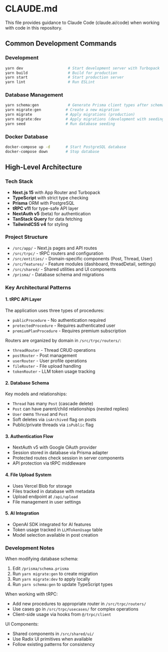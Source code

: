 # CLAUDE.md

This file provides guidance to Claude Code (claude.ai/code) when working with code in this repository.

## Common Development Commands

### Development
```bash
yarn dev                    # Start development server with Turbopack
yarn build                  # Build for production
yarn start                  # Start production server
yarn lint                   # Run ESLint
```

### Database Management
```bash
yarn schema:gen             # Generate Prisma client types after schema changes
yarn migrate:gen           # Create a new migration
yarn migrate               # Apply migrations (production)
yarn migrate:dev           # Apply migrations (development with seeding)
yarn seed                  # Run database seeding
```

### Docker Database
```bash
docker-compose up -d       # Start PostgreSQL database
docker-compose down        # Stop database
```

## High-Level Architecture

### Tech Stack
- **Next.js 15** with App Router and Turbopack
- **TypeScript** with strict type checking
- **Prisma** ORM with PostgreSQL
- **tRPC v11** for type-safe API layer
- **NextAuth v5** (beta) for authentication
- **TanStack Query** for data fetching
- **TailwindCSS v4** for styling

### Project Structure
- `/src/app/` - Next.js pages and API routes
- `/src/trpc/` - tRPC routers and configuration
- `/src/entities/` - Domain-specific components (Post, Thread, User)
- `/src/features/` - Feature modules (dashboard, threadDetail, settings)
- `/src/shared/` - Shared utilities and UI components
- `/prisma/` - Database schema and migrations

### Key Architectural Patterns

#### 1. tRPC API Layer
The application uses three types of procedures:
- `publicProcedure` - No authentication required
- `protectedProcedure` - Requires authenticated user
- `premiumPlanProcedure` - Requires premium subscription

Routers are organized by domain in `/src/trpc/routers/`:
- `threadRouter` - Thread CRUD operations
- `postRouter` - Post management
- `userRouter` - User profile operations
- `fileRouter` - File upload handling
- `tokenRouter` - LLM token usage tracking

#### 2. Database Schema
Key models and relationships:
- `Thread` has many `Post` (cascade delete)
- `Post` can have parent/child relationships (nested replies)
- `User` owns `Thread` and `Post`
- Soft deletes via `isArchived` flag on posts
- Public/private threads via `isPublic` flag

#### 3. Authentication Flow
- NextAuth v5 with Google OAuth provider
- Session stored in database via Prisma adapter
- Protected routes check session in server components
- API protection via tRPC middleware

#### 4. File Upload System
- Uses Vercel Blob for storage
- Files tracked in database with metadata
- Upload endpoint at `/api/upload`
- File management in user settings

#### 5. AI Integration
- OpenAI SDK integrated for AI features
- Token usage tracked in `LLMTokenUsage` table
- Model selection available in post creation

### Development Notes

When modifying database schema:
1. Edit `/prisma/schema.prisma`
2. Run `yarn migrate:gen` to create migration
3. Run `yarn migrate:dev` to apply locally
4. Run `yarn schema:gen` to update TypeScript types

When working with tRPC:
- Add new procedures to appropriate router in `/src/trpc/routers/`
- Use cases go in `/src/trpc/usecases/` for complex operations
- Client-side usage via hooks from `@/trpc/client`

UI Components:
- Shared components in `/src/shared/ui/`
- Use Radix UI primitives when available
- Follow existing patterns for consistency